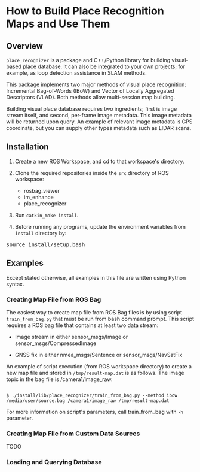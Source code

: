 How to Build Place Recognition Maps and Use Them
===

Overview
--------

`place_recognizer` is a package and C++/Python library for building visual-based place database. It can also be integrated to your own projects; for example, as loop detection assistance in SLAM methods.

This package implements two major methods of visual place recognition: Incremental Bag-of-Words (IBoW) and Vector of Locally Aggregated Descriptors (VLAD). Both methods allow multi-session map building.

Building visual place database requires two ingredients; first is image stream itself, and second, per-frame image metadata. This image metadata will be returned upon query. An example of relevant image metadata is GPS coordinate, but you can supply other types metadata such as LIDAR scans.

Installation
------------

1. Create a new ROS Workspace, and cd to that workspace's directory.

2. Clone the required repositories inside the `src` directory of ROS workspace:

   - rosbag_viewer
   - im_enhance
   - place_recognizer

3. Run `catkin_make install`. 
4. Before running any programs, update the environment variables from `install` directory by:
<pre>
source install/setup.bash
</pre>

## Examples
Except stated otherwise, all examples in this file are written using Python syntax.

### Creating Map File from ROS Bag

The easiest way to create map file from ROS Bag files is by using script `train_from_bag.py` that must be run from bash command prompt. This script requires a ROS bag file that contains at least two data stream:

- Image stream in either sensor_msgs/Image or sensor_msgs/CompressedImage

- GNSS fix in either nmea_msgs/Sentence or sensor_msgs/NavSatFix

An example of script execution (from ROS workspace directory) to create a new map file and stored in `/tmp/result-map.dat` is as follows. The image topic in the bag file is /camera1/image_raw.

<pre><code>
$ ./install/lib/place_recognizer/train_from_bag.py --method ibow /media/user/source.bag /camera1/image_raw /tmp/result-map.dat
</code></pre>

For more information on script's parameters, call train_from_bag with `-h` parameter.

### Creating Map File from Custom Data Sources

TODO

### Loading and Querying Database

